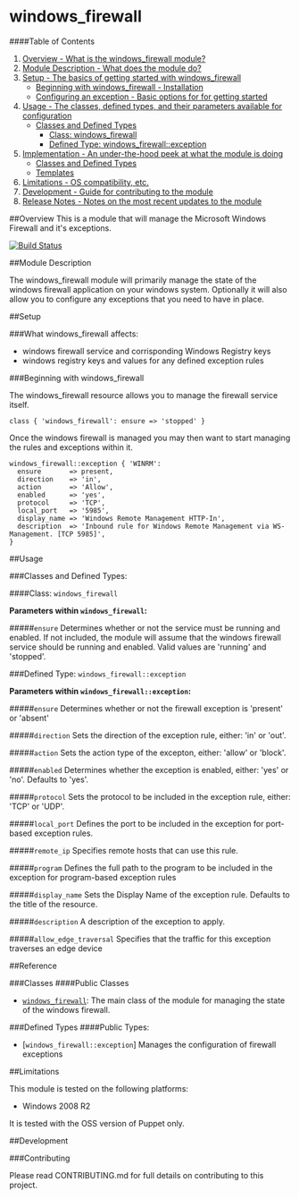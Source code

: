 # windows_firewall

####Table of Contents

1. [Overview - What is the windows_firewall module?](#overview)
2. [Module Description - What does the module do?](#module-description)
3. [Setup - The basics of getting started with windows_firewall](#setup)
    * [Beginning with windows_firewall - Installation](#beginning-with-windows_firewall)
    * [Configuring an exception - Basic options for for getting started](#configure-an-exception)
4. [Usage - The classes, defined types, and their parameters available for configuration](#usage)
    * [Classes and Defined Types](#classes-and-defined-types)
        * [Class: windows_firewall](#class-windows_firewall)
        * [Defined Type: windows_firewall::exception](#defined-type-exception)
5. [Implementation - An under-the-hood peek at what the module is doing](#implementation)
    * [Classes and Defined Types](#classes-and-defined-types)
    * [Templates](#templates)
6. [Limitations - OS compatibility, etc.](#limitations)
7. [Development - Guide for contributing to the module](#development)
8. [Release Notes - Notes on the most recent updates to the module](#release-notes)

##Overview
This is a module that will manage the Microsoft Windows Firewall and it's exceptions.

[![Build Status](https://secure.travis-ci.org/puppet-community/puppet-windows_firewall.png)](http://travis-ci.org/puppet-community/puppet-windows_firewall)

##Module Description

The windows_firewall module will primarily manage the state of the windows firewall application on your windows system. Optionally it will also
allow you to configure any exceptions that you need to have in place.

##Setup

###What windows_firewall affects:

* windows firewall service and corrisponding Windows Registry keys
* windows registry keys and values for any defined exception rules

###Beginning with windows_firewall

The windows_firewall resource allows you to manage the firewall service itself.

	class { 'windows_firewall': ensure => 'stopped' }

Once the windows firewall is managed you may then want to start managing the rules and exceptions within it.

    windows_firewall::exception { 'WINRM':
      ensure       => present,
      direction    => 'in',
      action       => 'Allow',
      enabled      => 'yes',
      protocol     => 'TCP',
      local_port   => '5985',
      display_name => 'Windows Remote Management HTTP-In',
      description  => 'Inbound rule for Windows Remote Management via WS-Management. [TCP 5985]',
    }

##Usage

###Classes and Defined Types:

####Class: `windows_firewall`

**Parameters within `windows_firewall`:**

#####`ensure`
Determines whether or not the service must be running and enabled. If not included, the module will assume that the windows firewall service should be running and enabled. Valid values are 'running' and 'stopped'.

###Defined Type: `windows_firewall::exception`

**Parameters within `windows_firewall::exception`:**

#####`ensure`
Determines whether or not the firewall exception is 'present' or 'absent'

#####`direction`
Sets the direction of the exception rule, either: 'in' or 'out'.

#####`action`
Sets the action type of the excepton, either: 'allow' or 'block'.

#####`enabled`
Determines whether the exception is enabled, either: 'yes' or 'no'. Defaults to 'yes'.

#####`protocol`
Sets the protocol to be included in the exception rule, either: 'TCP' or 'UDP'.

#####`local_port`
Defines the port to be included in the exception for port-based exception rules.

#####`remote_ip`
Specifies remote hosts that can use this rule.

#####`program`
Defines the full path to the program to be included in the exception for program-based exception rules

#####`display_name`
Sets the Display Name of the exception rule. Defaults to the title of the resource.

#####`description`
A description of the exception to apply.

#####`allow_edge_traversal`
Specifies that the traffic for this exception traverses an edge device

##Reference

###Classes
####Public Classes
* [`windows_firewall`](#class-windows_firewall): The main class of the module for managing the state of the windows firewall.

###Defined Types
####Public Types:
* [`windows_firewall::exception`] Manages the configuration of firewall exceptions

##Limitations

This module is tested on the following platforms:

* Windows 2008 R2

It is tested with the OSS version of Puppet only.

##Development

###Contributing

Please read CONTRIBUTING.md for full details on contributing to this project.
